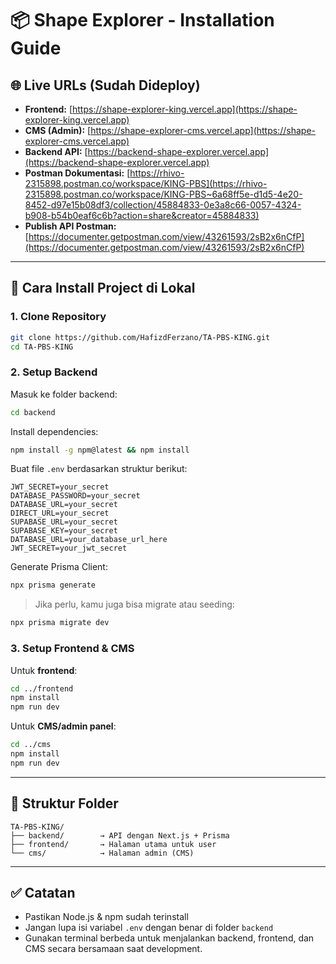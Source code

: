 # 📦 Shape Explorer - Installation Guide

## 🌐 Live URLs (Sudah Dideploy)

- **Frontend:** [https://shape-explorer-king.vercel.app](https://shape-explorer-king.vercel.app)
- **CMS (Admin):** [https://shape-explorer-cms.vercel.app](https://shape-explorer-cms.vercel.app)
- **Backend API:** [https://backend-shape-explorer.vercel.app](https://backend-shape-explorer.vercel.app)
- **Postman Dokumentasi:** [https://rhivo-2315898.postman.co/workspace/KING-PBS](https://rhivo-2315898.postman.co/workspace/KING-PBS~6a68ff5e-d1d5-4e20-8452-d97e15b08df3/collection/45884833-0e3a8c66-0057-4324-b908-b54b0eaf6c6b?action=share&creator=45884833)
- **Publish API Postman:** [https://documenter.getpostman.com/view/43261593/2sB2x6nCfP](https://documenter.getpostman.com/view/43261593/2sB2x6nCfP)

---

## 🚀 Cara Install Project di Lokal

### 1. Clone Repository

```bash
git clone https://github.com/HafizdFerzano/TA-PBS-KING.git
cd TA-PBS-KING
```

### 2. Setup Backend

Masuk ke folder backend:

```bash
cd backend
```

Install dependencies:

```bash
npm install -g npm@latest && npm install
```

Buat file `.env` berdasarkan struktur berikut:

```env
JWT_SECRET=your_secret
DATABASE_PASSWORD=your_secret
DATABASE_URL=your_secret
DIRECT_URL=your_secret
SUPABASE_URL=your_secret
SUPABASE_KEY=your_secret
DATABASE_URL=your_database_url_here
JWT_SECRET=your_jwt_secret
```

Generate Prisma Client:

```bash
npx prisma generate
```

> Jika perlu, kamu juga bisa migrate atau seeding:

```bash
npx prisma migrate dev
```

### 3. Setup Frontend & CMS

Untuk **frontend**:

```bash
cd ../frontend
npm install
npm run dev
```

Untuk **CMS/admin panel**:

```bash
cd ../cms
npm install
npm run dev
```

---

## 📄 Struktur Folder

```
TA-PBS-KING/
├── backend/        → API dengan Next.js + Prisma
├── frontend/       → Halaman utama untuk user
└── cms/            → Halaman admin (CMS)
```

---

## ✅ Catatan

- Pastikan Node.js & npm sudah terinstall
- Jangan lupa isi variabel `.env` dengan benar di folder `backend`
- Gunakan terminal berbeda untuk menjalankan backend, frontend, dan CMS secara bersamaan saat development.
